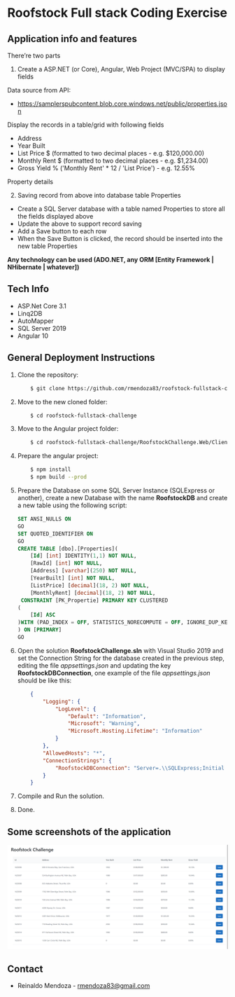 # Roofstock Full stack Coding Exercise

## Application info and features

There’re two parts
1. Create a ASP.NET (or Core), Angular, Web Project (MVC/SPA) to display fields

Data source from API:
- https://samplerspubcontent.blob.core.windows.net/public/properties.json

Display the records in a table/grid with following fields
- Address
- Year Built
- List Price $ (formatted to two decimal places - e.g. $120,000.00)
- Monthly Rent $ (formatted to two decimal places - e.g. $1,234.00)
- Gross Yield % ('Monthly Rent' * 12 / 'List Price') - e.g. 12.55%

Property details 

2. Saving record from above into database table Properties
- Create a SQL Server database with a table named Properties to store all the fields displayed above
- Update the above to support record saving
- Add a Save button to each row
- When the Save Button is clicked, the record should be inserted into the new table Properties

**Any technology can be used (ADO.NET, any ORM [Entity Framework | NHibernate | whatever])**

## Tech Info

- ASP.Net Core 3.1
- Linq2DB
- AutoMapper
- SQL Server 2019
- Angular 10


## General Deployment Instructions

1. Clone the repository:
    ```sh
        $ git clone https://github.com/rmendoza83/roofstock-fullstack-challenge roofstock-fullstack-challenge
    ```

2. Move to the new cloned folder:
    ```sh
        $ cd roofstock-fullstack-challenge
    ```

3. Move to the Angular project folder:
    ```sh
        $ cd roofstock-fullstack-challenge/RoofstockChallenge.Web/ClientApp
    ```

4. Prepare the angular project:
    ```sh
        $ npm install
        $ npm build --prod
    ```

5. Prepare the Database on some SQL Server Instance (SQLExpress or another), create a new Database with the name **RoofstockDB** and create a new table using the following script:
    ```sql
    SET ANSI_NULLS ON
    GO
    SET QUOTED_IDENTIFIER ON
    GO
    CREATE TABLE [dbo].[Properties](
    	[Id] [int] IDENTITY(1,1) NOT NULL,
    	[RawId] [int] NOT NULL,
    	[Address] [varchar](250) NOT NULL,
    	[YearBuilt] [int] NOT NULL,
    	[ListPrice] [decimal](18, 2) NOT NULL,
    	[MonthlyRent] [decimal](18, 2) NOT NULL,
     CONSTRAINT [PK_Propertie] PRIMARY KEY CLUSTERED 
    (
    	[Id] ASC
    )WITH (PAD_INDEX = OFF, STATISTICS_NORECOMPUTE = OFF, IGNORE_DUP_KEY = OFF, ALLOW_ROW_LOCKS = ON, ALLOW_PAGE_LOCKS = ON, OPTIMIZE_FOR_SEQUENTIAL_KEY = OFF) ON [PRIMARY]
    ) ON [PRIMARY]
    GO
    ```

6. Open the solution **RoofstockChallenge.sln** with Visual Studio 2019 and set the Connection String for the database created in the previous step, editing the file *appsettings.json* and updating the key **RoofstockDBConnection**, one example of the file *appsettings.json* should be like this:  
    ```json
        {
        	"Logging": {
        		"LogLevel": {
        			"Default": "Information",
        			"Microsoft": "Warning",
        			"Microsoft.Hosting.Lifetime": "Information"
        		}
        	},
        	"AllowedHosts": "*",
        	"ConnectionStrings": {
        		"RoofstockDBConnection": "Server=.\\SQLExpress;Initial Catalog=RoofstockDB;Persist Security Info=False;User ID=sa;Password=secret;MultipleActiveResultSets=False;Encrypt=False;TrustServerCertificate=False;Connection Timeout=180;"
        	}
        }
    ```
7. Compile and Run the solution.

8. Done.

## Some screenshots of the application

![image info](./Screenshots/01.png)

## Contact

* Reinaldo Mendoza - rmendoza83@gmail.com